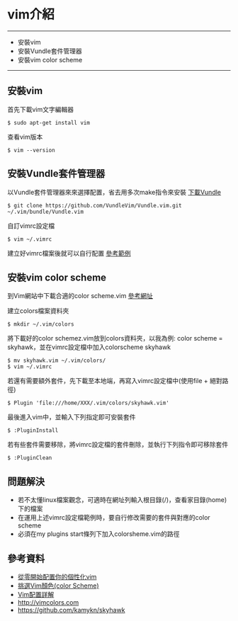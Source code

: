 # vim介紹
-------------
- 安裝vim
- 安裝Vundle套件管理器
- 安裝vim color scheme
-------------
## 安裝vim
首先下載vim文字編輯器

```
$ sudo apt-get install vim
```
查看vim版本

```
$ vim --version
```

## 安裝Vundle套件管理器
以Vundle套件管理器來來選擇配置，省去用多次make指令來安裝
[下載Vundle](https://github.com/VundleVim/Vundle.vim)

```
$ git clone https://github.com/VundleVim/Vundle.vim.git ~/.vim/bundle/Vundle.vim
```

自訂vimrc設定檔

```
$ vim ~/.vimrc
```

建立好vimrc檔案後就可以自行配置
[參考範例](https://www.linuxidc.com/Linux/2017-09/147109.htm)


## 安裝vim color scheme

到Vim網站中下載合適的color scheme.vim
[參考網址](http://vimcolors.com)

建立colors檔案資料夾

```
$ mkdir ~/.vim/colors
```

將下載好的color schemez.vim放到colors資料夾，以我為例: color scheme = skyhawk，並在vimrc設定檔中加入colorscheme skyhawk

```
$ mv skyhawk.vim ~/.vim/colors/
$ vim ~/.vimrc
```

若還有需要額外套件，先下載至本地端，再寫入vimrc設定檔中(使用file + 絕對路徑)

```
$ Plugin 'file:///home/XXX/.vim/colors/skyhawk.vim'
```

最後進入vim中，並輸入下列指定即可安裝套件

```
$ :PluginInstall
```

若有些套件需要移除，將vimrc設定檔的套件刪除，並執行下列指令即可移除套件

```
$ :PluginClean
```

## 問題解決
- 若不太懂linux檔案觀念，可適時在網址列輸入根目錄(/)，查看家目錄(home)下的檔案
- 在運用上述vimrc設定檔範例時，要自行修改需要的套件與對應的color scheme
- 必須在my plugins start條列下加入colorsheme.vim的路徑

## 參考資料
- [從零開始配置你的個性化vim](https://saul-mirone.github.io/2017/06/20/vim-config/#vim-cha-jian-pei-zhi-bu-fen)
- [挑選Vim顏色(color Scheme)](https://blog.longwin.com.tw/2009/03/choose-vim-color-scheme-2009/)
- [Vim配置詳解](https://www.linuxidc.com/Linux/2017-09/147109.htm)
- <http://vimcolors.com>
- <https://github.com/kamykn/skyhawk>

